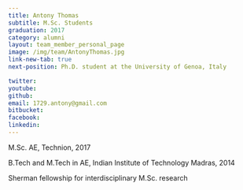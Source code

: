 ```yaml
---
title: Antony Thomas
subtitle: M.Sc. Students
graduation: 2017
category: alumni
layout: team_member_personal_page
image: /img/team/AntonyThomas.jpg
link-new-tab: true
next-position: Ph.D. student at the University of Genoa, Italy

twitter: 
youtube: 
github: 
email: 1729.antony@gmail.com
bitbucket: 
facebook: 
linkedin:
---
```


M.Sc. AE, Technion, 2017

B.Tech and M.Tech in AE, Indian Institute of Technology Madras, 2014

Sherman fellowship for interdisciplinary M.Sc. research


<!-- {% bibliography --query @*[year=2023] --group_by none %}
{% bibliography -q @*[c ~= {{ V. Indelman }}] %}
{% bibliography --sort authors %} -->
